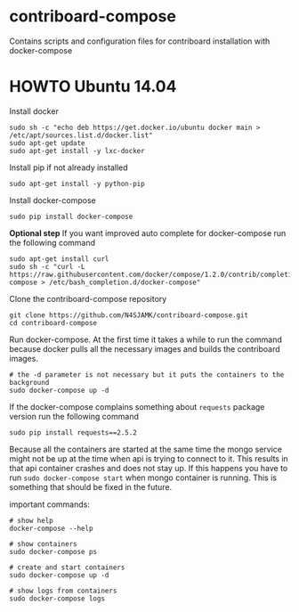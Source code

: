 # contriboard-compose
Contains scripts and configuration files for contriboard installation with
docker-compose

# HOWTO Ubuntu 14.04

Install docker
```
sudo sh -c "echo deb https://get.docker.io/ubuntu docker main > /etc/apt/sources.list.d/docker.list"
sudo apt-get update
sudo apt-get install -y lxc-docker
```

Install pip if not already installed
```
sudo apt-get install -y python-pip
```

Install docker-compose
```
sudo pip install docker-compose
```

**Optional step** If you want improved auto complete for docker-compose run the
following command
```
sudo apt-get install curl
sudo sh -c "curl -L https://raw.githubusercontent.com/docker/compose/1.2.0/contrib/completion/bash/docker-compose > /etc/bash_completion.d/docker-compose"
```

Clone the contriboard-compose repository
```
git clone https://github.com/N4SJAMK/contriboard-compose.git
cd contriboard-compose
```

Run docker-compose. At the first time it takes a while to run the command
because docker pulls all the necessary images and builds the contriboard images.
```
# the -d parameter is not necessary but it puts the containers to the background
sudo docker-compose up -d
```

If the docker-compose complains something about `requests` package version run
the following command
```
sudo pip install requests==2.5.2
```

Because all the containers are started at the same time the mongo service might
not be up at the time when api is trying to connect to it. This results in that
api container crashes and does not stay up. If this happens you have to run
`sudo docker-compose start` when mongo container is running. This is something
that should be fixed in the future.

important commands:
```
# show help
docker-compose --help

# show containers
sudo docker-compose ps

# create and start containers
sudo docker-compose up -d

# show logs from containers
sudo docker-compose logs
```

